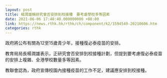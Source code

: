 ```yaml
---
layout: post
title: 楊潤雄稱研究會否安排到校接種　要考慮學校多等因素
date: 2021-06-06 17:48:40.000000000 +08:00
link: https://news.rthk.hk/rthk/ch/component/k2/1594549-20210606.htm
categories: rthk
---
```


政府將公布有關為12至15歲青少年，接種復必泰疫苗的安排。

教育局局長楊潤雄表示，正研究會否安排到校接種計劃，但提到要考慮復必泰疫苗的安排上複雜、全港學校數量多等因素。

教聯會認為，政府宣傳校園內接種疫苗的工作不足，建議應安排到校接種。

